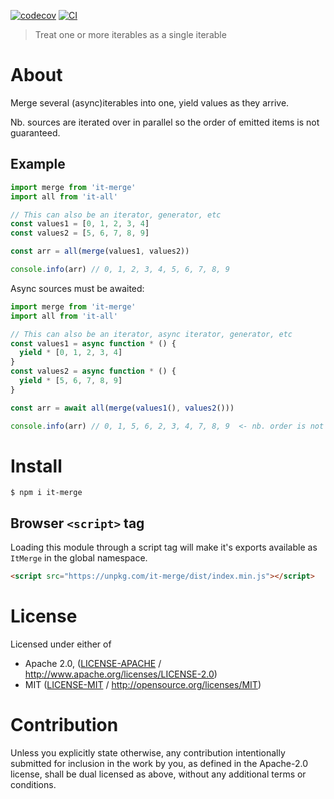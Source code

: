 [![codecov](https://img.shields.io/codecov/c/github/achingbrain/it.svg?style=flat-square)](https://codecov.io/gh/achingbrain/it)
[![CI](https://img.shields.io/github/actions/workflow/status/achingbrain/it/js-test-and-release.yml?branch=master\&style=flat-square)](https://github.com/achingbrain/it/actions/workflows/js-test-and-release.yml?query=branch%3Amaster)

> Treat one or more iterables as a single iterable

# About

Merge several (async)iterables into one, yield values as they arrive.

Nb. sources are iterated over in parallel so the order of emitted items is not guaranteed.

## Example

```javascript
import merge from 'it-merge'
import all from 'it-all'

// This can also be an iterator, generator, etc
const values1 = [0, 1, 2, 3, 4]
const values2 = [5, 6, 7, 8, 9]

const arr = all(merge(values1, values2))

console.info(arr) // 0, 1, 2, 3, 4, 5, 6, 7, 8, 9
```

Async sources must be awaited:

```javascript
import merge from 'it-merge'
import all from 'it-all'

// This can also be an iterator, async iterator, generator, etc
const values1 = async function * () {
  yield * [0, 1, 2, 3, 4]
}
const values2 = async function * () {
  yield * [5, 6, 7, 8, 9]
}

const arr = await all(merge(values1(), values2()))

console.info(arr) // 0, 1, 5, 6, 2, 3, 4, 7, 8, 9  <- nb. order is not guaranteed
```

# Install

```console
$ npm i it-merge
```

## Browser `<script>` tag

Loading this module through a script tag will make it's exports available as `ItMerge` in the global namespace.

```html
<script src="https://unpkg.com/it-merge/dist/index.min.js"></script>
```

# License

Licensed under either of

- Apache 2.0, ([LICENSE-APACHE](LICENSE-APACHE) / <http://www.apache.org/licenses/LICENSE-2.0>)
- MIT ([LICENSE-MIT](LICENSE-MIT) / <http://opensource.org/licenses/MIT>)

# Contribution

Unless you explicitly state otherwise, any contribution intentionally submitted for inclusion in the work by you, as defined in the Apache-2.0 license, shall be dual licensed as above, without any additional terms or conditions.
